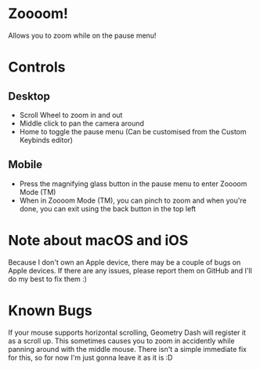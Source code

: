 # Zoooom!

Allows you to zoom while on the pause menu!

# Controls

## Desktop

- Scroll Wheel to zoom in and out
- Middle click to pan the camera around
- Home to toggle the pause menu (Can be customised from the Custom Keybinds editor)

## Mobile

- Press the magnifying glass button in the pause menu to enter Zoooom Mode (TM)
- When in Zoooom Mode (TM), you can pinch to zoom and when you're done, you can exit using the back button in the top left

# Note about macOS and iOS
Because I don't own an Apple device, there may be a couple of bugs on Apple devices.
If there are any issues, please report them on GitHub and I'll do my best to fix them :)

# Known Bugs

If your mouse supports horizontal scrolling, Geometry Dash will register it as a scroll up.
This sometimes causes you to zoom in accidently while panning around with the middle mouse.
There isn't a simple immediate fix for this, so for now I'm just gonna leave it as it is :D